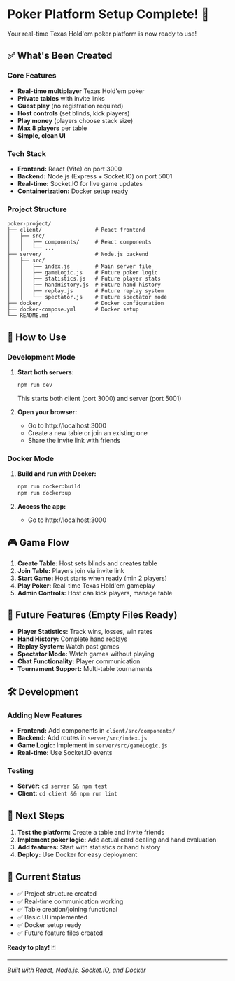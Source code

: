 # Poker Platform Setup Complete! 🎉

Your real-time Texas Hold'em poker platform is now ready to use!

## ✅ What's Been Created

### Core Features

- **Real-time multiplayer** Texas Hold'em poker
- **Private tables** with invite links
- **Guest play** (no registration required)
- **Host controls** (set blinds, kick players)
- **Play money** (players choose stack size)
- **Max 8 players** per table
- **Simple, clean UI**

### Tech Stack

- **Frontend:** React (Vite) on port 3000
- **Backend:** Node.js (Express + Socket.IO) on port 5001
- **Real-time:** Socket.IO for live game updates
- **Containerization:** Docker setup ready

### Project Structure

```
poker-project/
├── client/                 # React frontend
│   ├── src/
│   │   ├── components/     # React components
│   │   └── ...
├── server/                 # Node.js backend
│   ├── src/
│   │   ├── index.js        # Main server file
│   │   ├── gameLogic.js    # Future poker logic
│   │   ├── statistics.js   # Future player stats
│   │   ├── handHistory.js  # Future hand history
│   │   ├── replay.js       # Future replay system
│   │   └── spectator.js    # Future spectator mode
├── docker/                 # Docker configuration
├── docker-compose.yml      # Docker setup
└── README.md
```

## 🚀 How to Use

### Development Mode

1. **Start both servers:**

   ```bash
   npm run dev
   ```

   This starts both client (port 3000) and server (port 5001)

2. **Open your browser:**
   - Go to http://localhost:3000
   - Create a new table or join an existing one
   - Share the invite link with friends

### Docker Mode

1. **Build and run with Docker:**

   ```bash
   npm run docker:build
   npm run docker:up
   ```

2. **Access the app:**
   - Go to http://localhost:3000

## 🎮 Game Flow

1. **Create Table:** Host sets blinds and creates table
2. **Join Table:** Players join via invite link
3. **Start Game:** Host starts when ready (min 2 players)
4. **Play Poker:** Real-time Texas Hold'em gameplay
5. **Admin Controls:** Host can kick players, manage table

## 🔮 Future Features (Empty Files Ready)

- **Player Statistics:** Track wins, losses, win rates
- **Hand History:** Complete hand replays
- **Replay System:** Watch past games
- **Spectator Mode:** Watch games without playing
- **Chat Functionality:** Player communication
- **Tournament Support:** Multi-table tournaments

## 🛠️ Development

### Adding New Features

- **Frontend:** Add components in `client/src/components/`
- **Backend:** Add routes in `server/src/index.js`
- **Game Logic:** Implement in `server/src/gameLogic.js`
- **Real-time:** Use Socket.IO events

### Testing

- **Server:** `cd server && npm test`
- **Client:** `cd client && npm run lint`

## 📝 Next Steps

1. **Test the platform:** Create a table and invite friends
2. **Implement poker logic:** Add actual card dealing and hand evaluation
3. **Add features:** Start with statistics or hand history
4. **Deploy:** Use Docker for easy deployment

## 🎯 Current Status

- ✅ Project structure created
- ✅ Real-time communication working
- ✅ Table creation/joining functional
- ✅ Basic UI implemented
- ✅ Docker setup ready
- ✅ Future feature files created

**Ready to play!** 🃏

---

_Built with React, Node.js, Socket.IO, and Docker_
